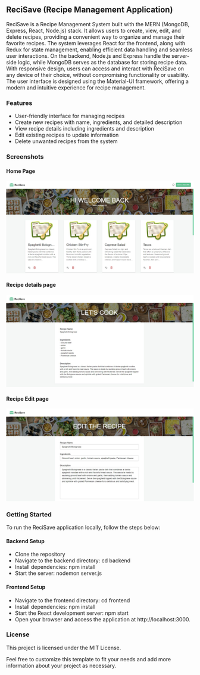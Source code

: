 ## ReciSave (Recipe Management Application)
ReciSave is a Recipe Management System built with the MERN (MongoDB, Express, React, Node.js) stack. It allows users to create, view, edit, and delete recipes, providing a convenient way to organize and manage their favorite recipes. The system leverages React for the frontend, along with Redux for state management, enabling efficient data handling and seamless user interactions. On the backend, Node.js and Express handle the server-side logic, while MongoDB serves as the database for storing recipe data. With responsive design, users can access and interact with ReciSave on any device of their choice, without compromising functionality or usability. The user interface is designed using the Material-UI framework, offering a modern and intuitive experience for recipe management.

### Features
- User-friendly interface for managing recipes
- Create new recipes with name, ingredients, and detailed description
- View recipe details including ingredients and description
- Edit existing recipes to update information
- Delete unwanted recipes from the system

### Screenshots

#### Home Page
![ScreenShot](/frontend/screenshots/screenshot1.JPG)

#### Recipe details page
![ScreenShot](/frontend/screenshots/screenshot2.JPG)

#### Recipe Edit page
![ScreenShot](/frontend/screenshots/screenshot3.JPG)

### Getting Started
To run the ReciSave application locally, follow the steps below:

#### Backend Setup
- Clone the repository
- Navigate to the backend directory: cd backend
- Install dependencies: npm install
- Start the server: nodemon server.js

#### Frontend Setup
- Navigate to the frontend directory: cd frontend
- Install dependencies: npm install
- Start the React development server: npm start
- Open your browser and access the application at http://localhost:3000.

### License
This project is licensed under the MIT License.

Feel free to customize this template to fit your needs and add more information about your project as necessary.
